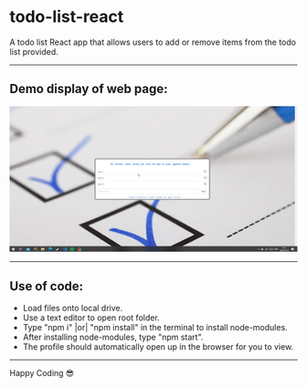 # todo-list-react
A todo list React app that allows users to add or remove items from the todo list provided.
<hr/>

## Demo display of web page:
<img src="demo.gif" alt="Demo display of web page">
<hr/>

## Use of code:
* Load files onto local drive.
* Use a text editor to open root folder.
* Type "npm i" |or| "npm install" in the terminal to install node-modules.
* After installing node-modules, type "npm start".
* The profile should automatically open up in the browser for you to view.
<hr/>

<span>Happy Coding :sunglasses:</span>

